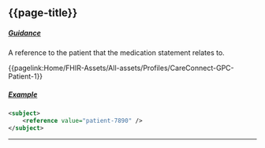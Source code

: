 ## {{page-title}}

<h5><ins>Guidance</ins></h5>

A reference to the patient that the medication statement relates to.

<i class="fa fa-link"></i> {{pagelink:Home/FHIR-Assets/All-assets/Profiles/CareConnect-GPC-Patient-1}}



<h5><ins>Example</ins></h5>

```xml
<subject>
    <reference value="patient-7890" />
</subject>
```

---